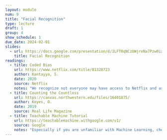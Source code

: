 ```yaml
---
layout: module
num: 9
title: "Facial Recognition"
type: lecture
draft: 1
group: 4
show_schedule: 1
due_date: 2024-02-01
slides:
  - url: https://docs.google.com/presentation/d/1LFT0qNCzUWjreNa7Pzw0ixGj_H327c71jYICtCh7UGg/edit?usp=sharing
    title: Facial Recognition
readings:
  - title: Coded Bias
    url: https://www.netflix.com/title/81328723
    author: Kantayya, S.
    date: 2020
    source: Netflix
    notes: "We recognize not everyone may have access to Netflix and as such have <a href='https://canvas.northwestern.edu/files/16410478/'>uploaded a version to Canvas</a>. Also, this could be a great opportunity to come together (covid-safely, of course) with your learning pods and watch together in person!" 
  - title: Counting the Countless
    url: https://canvas.northwestern.edu/files/16401875/
    author: Keyes, O.
    date: 2019
    source: Real Life Magazine
  - title: Teachable Machine Tutorial
    url: https://teachablemachine.withgoogle.com/v1/
    source: Google
    notes: "Especially if you are unfamiliar with Machine Learning, check out this tutorial before class. We'll be doing an in-class activity based on Teachable Machine."    
---
```

